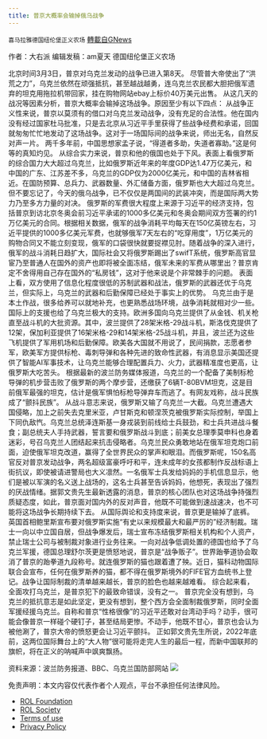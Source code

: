 ```yaml
---
title: 普京大概率会输掉俄乌战争
---
```

`喜马拉雅德国纽伦堡正义农场` [轉載自GNews](https://gnews.org/zh-hans/2099307/)

作者：大右派
编辑发稿：am夏天
德国纽伦堡正义农场

北京时间3月3日，普京对乌克兰发动的战争已进入第8天。
尽管普大帝使出了“洪荒之力”，乌克兰依然在顽强抵抗，甚至越战越勇，连乌克兰农民都大胆把俄军遗弃的坦克用拖拉机带回家，挂在购物网站ebay上标价40万美元出售。
从这几天的战况等因素分析，普京大概率会输掉这场战争。原因至少有以下四点：
从战争正义性来说，普京以莫须有的借口对乌克兰发动战争，没有充足的合法性。他在国内没有经过国家杜马批准，只是去北京从习近平手里获得了些战争经费和承诺，回国就匆匆忙忙地发动了这场战争。这对于一场国际间的战争来说，师出无名，自然反对声一片。
两千多年前，中国思想家孟子说，“得道者多助，失道者寡助。”这是何等的真知灼见。
从综合实力来说，普京和他的俄国也处于下风。表面上看俄罗斯的综合国力大大超过乌克兰，比如俄罗斯近年来的年度GDP达1.47万亿美元，和中国的广东、江苏差不多，乌克兰的GDP仅为2000亿美元，和中国的吉林省相近。在国防预算、总兵力、武器数量、外汇储备方面，俄罗斯也大大超过乌克兰。但不要忘记了，今天的俄乌战争，已不仅仅是两国间的武装冲突，而是国际两大势力乃至多方力量的对决。
俄罗斯的军费很大程度上来源于习近平的经济支持，包括普京到访北京冬奥会前习近平承诺的1000多亿美元和冬奥会期间双方签署的约1万亿美元的合同。根据相关数据，俄军的战争消耗平均每天在150亿英镑左右，习近平提供的1000多亿美元军费，也就够俄军7天左右的“吃穿用度”，1万亿美元的购物合同又不能立刻变现，俄军的口袋很快就要捉襟见肘。随着战争的深入进行，俄军的战斗消耗日趋扩大，国际社会又将俄罗斯踢出了swifT系统，俄罗斯高官显宦乃至普通人在国外的资产也即将被全面冻结，俄军未来的军费从哪里出？普京肯定不舍得用自己存在国外的“私房钱”，这对于他来说是个非常棘手的问题。
表面上看，双方使用了信息化程度很低的苏制武器和战法，俄罗斯的武器还优于乌克兰，但实际上，乌克兰的武器和后勤保障已经处于事实上的优势。
乌克兰由于是本土作战，很多给养可以就地补充，也更熟悉战场环境，战争消耗就相对少一些。国际上的支援也给了乌克兰极大的支持。欧洲多国向乌克兰提供了从金钱、机关枪直至战斗机的大批资源。其中，波兰提供了28架米格-29战斗机，斯洛伐克提供了12架，保加利亚提供了16架米格-29和14架米格-25战斗机，并且，波兰还为这些飞机提供了军用机场和后勤保障。欧美各大国就不用说了，民间捐款，志愿者参军，欧美军方提供标枪、毒刺导弹和各种先进的致命性武器，有消息显示美国还提供了智能AI军事技术，让乌克兰能够合理配置兵力、火力，武器精准度也更高，让俄罗斯大吃苦头。
根据最新的波兰防务媒体报道，乌克兰的一个配备了美制标枪导弹的机步营击败了俄罗斯的两个摩步营，还缴获了6辆T-80BVM坦克，这是目前俄军最强的坦克，估计是俄军惧怕标枪导弹弃车而逃了。有网友戏称，战斗民族成了“颤抖民族”。
从战斗意志来说，俄罗斯又输了乌克兰一大截。乌克兰遭遇大国侵略，加上之前失去克里米亚，卢甘斯克和顿涅茨克被俄罗斯实际控制，举国上下同仇敌忾。乌克兰总统泽连斯基一身戎装到前线给士兵鼓劲，和士兵共进战斗餐食；副总统夫人手持武器，誓言要和俄罗斯战斗到底；前美女总理季莫申科也身着迷彩，号召乌克兰人团结起来抗击侵略者。乌克兰民众勇敢地站在俄军坦克炮口前面，迫使俄军坦克改道，赢得了全世界民众的掌声和眼泪。而俄罗斯呢，150名高官反对普京发动战争，两名超级富豪呼吁和平，连未成年的女孩都制作反战标语上街抗议，即使被请进警局也大义凛然。一名俄军士兵发给妈妈的手机信息显示，他们是被以军演的名义送上战场的，这名士兵甚至告诉妈妈，他想死，表现出了强烈的厌战情绪。据郭文贵先生最新透露的消息，普京的核心团队也对这场战争持强烈质疑态度，如此，普京面对国内外的反对声音，他既不可能做到速战速决，也不可能将这场战争长期持续下去。
从国际舆论和支持度来说，普京更是输掉了底裤。英国首相鲍里斯宣布要对俄罗斯实施“有史以来规模最大和最严厉的”经济制裁。瑞士一向以中立国自居，但战争爆发后，瑞士宣布冻结俄罗斯相关机构和个人资产，禁止瑞士公司与被制裁对象进行业务往来。一向对战争低调处置的德国也给予了乌克兰军援，德国总理舒尔茨更是愤怒地说，普京是“战争贩子”。世界跆拳道协会取消了普京的跆拳道九段称号。就连俄罗斯的猫也跟着遭了殃。近日，猫科动物国际联合会宣布，任何在俄罗斯养的猫，都不得在俄罗斯境外的FIFE官方血统书上登记。战争让国际制裁的清单越来越长，普京的脸色也越来越难看。
综合起来看，全面攻打乌克兰，是普京犯下的最致命错误，没有之一。
普京完全没有想到，乌克兰的抵抗意志是如此坚定，更没有想到，整个西方会全面制裁俄罗斯，同时全面军援经援乌克兰。自称和普京“性格很像”的习近平还敢对台湾动手吗？动手，很可能会像普京一样碰个硬钉子，甚至结局更惨。不动手，他既不甘心，普京也会认为被他涮了，普京大帝的愤怒更会让习近平颤抖。
正如郭文贵先生所说，2022年底前，这两位国际舞台上的“大人物”很可能将走完人生的最后一程，而新中国联邦的旗帜，将在正义的呐喊声中飒爽飘扬。

资料来源：波兰防务报道、BBC、乌克兰国防部网站
![](https://assets.gnews.org/wp-content/uploads/2022/02/德农二维码-30.png)
 

免责声明：本文内容仅代表作者个人观点，平台不承担任何法律风险。

- [ROL Foundation](https://rolfoundation.org/)
- [ROL Society](https://rolsociety.org/)
- [Terms of use](https://gnews.org/terms-of-use-3/)
- [Privacy Policy](https://gnews.org/privacy-policy/)
